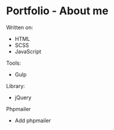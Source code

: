 # Portfolio - About me


Written on: 
+ HTML
+ SCSS
+ JavaScript


Tools:
+ Gulp


Library:
+ jQuery


Phpmailer
+ Add phpmailer
